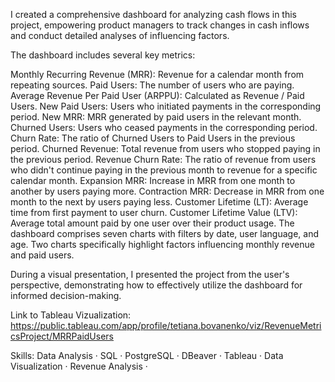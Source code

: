 I created a comprehensive dashboard for analyzing cash flows in this project, empowering product managers to track changes in cash inflows and conduct detailed analyses of influencing factors.

The dashboard includes several key metrics:

Monthly Recurring Revenue (MRR): Revenue for a calendar month from repeating sources.
Paid Users: The number of users who are paying.
Average Revenue Per Paid User (ARPPU): Calculated as Revenue / Paid Users.
New Paid Users: Users who initiated payments in the corresponding period.
New MRR: MRR generated by paid users in the relevant month.
Churned Users: Users who ceased payments in the corresponding period.
Churn Rate: The ratio of Churned Users to Paid Users in the previous period.
Churned Revenue: Total revenue from users who stopped paying in the previous period.
Revenue Churn Rate: The ratio of revenue from users who didn't continue paying in the previous month to revenue for a specific calendar month.
Expansion MRR: Increase in MRR from one month to another by users paying more.
Contraction MRR: Decrease in MRR from one month to the next by users paying less.
Customer Lifetime (LT): Average time from first payment to user churn.
Customer Lifetime Value (LTV): Average total amount paid by one user over their product usage.
The dashboard comprises seven charts with filters by date, user language, and age. Two charts specifically highlight factors influencing monthly revenue and paid users.

During a visual presentation, I presented the project from the user's perspective, demonstrating how to effectively utilize the dashboard for informed decision-making.

Link to Tableau Vizualization: https://public.tableau.com/app/profile/tetiana.bovanenko/viz/RevenueMetricsProject/MRRPaidUsers

Skills:
Data Analysis · SQL · PostgreSQL · DBeaver · Tableau · Data Visualization · Revenue Analysis · 
